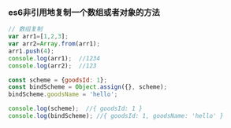 ### es6非引用地复制一个数组或者对象的方法

```javascript
// 数组复制
var arr1=[1,2,3];
var arr2=Array.from(arr1);
arr1.push(4);
console.log(arr1);  //1234
console.log(arr2);  //123
```
```javascript
const scheme = {goodsId: 1};
const bindScheme = Object.assign({}, scheme);
bindScheme.goodsName = 'hello';

console.log(scheme);  //{ goodsId: 1 }
console.log(bindScheme); //{ goodsId: 1, goodsName: 'hello' }
````
